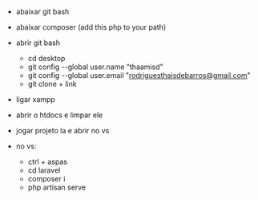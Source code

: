 - abaixar git bash
- abaixar composer (add this php to your path)
- abrir git bash
  - cd desktop
  - git config --global user.name "thaamisd"
  - git config --global user.email "rodriguesthaisdebarros@gmail.com"
  - git clone + link

- ligar xampp
- abrir o htdocs e limpar ele
- jogar projeto la e abrir no vs

- no vs:
  - ctrl + aspas
  - cd laravel
  - composer i
  - php artisan serve
